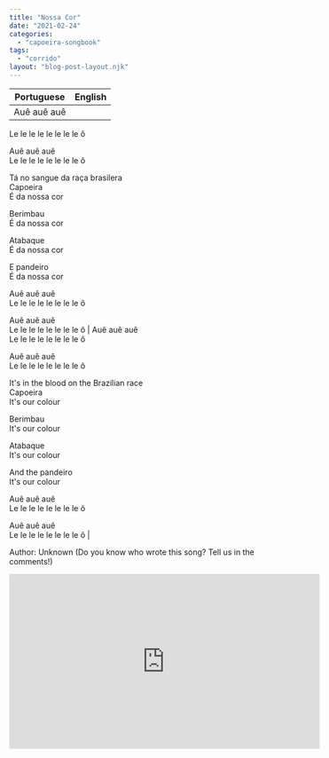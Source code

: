 ```yaml
---
title: "Nossa Cor"
date: "2021-02-24"
categories: 
  - "capoeira-songbook"
tags: 
  - "corrido"
layout: "blog-post-layout.njk"
---
```


| Portuguese | English |
| --- | --- |
| Auê auê auê  
Le le le le le le le le ô  
  
Auê auê auê  
Le le le le le le le le ô  
  
Tá no sangue da raça brasilera  
Capoeira  
É da nossa cor  
  
Berimbau  
É da nossa cor  
  
Atabaque  
É da nossa cor  
  
E pandeiro  
É da nossa cor  
  
Auê auê auê  
Le le le le le le le le ô  
  
Auê auê auê  
Le le le le le le le le ô | Auê auê auê  
Le le le le le le le le ô  
  
Auê auê auê  
Le le le le le le le le ô  
  
It's in the blood on the Brazilian race  
Capoeira  
It's our colour  
  
Berimbau  
It's our colour  
  
Atabaque  
It's our colour  
  
And the pandeiro  
It's our colour  
  
Auê auê auê  
Le le le le le le le le ô  
  
Auê auê auê  
Le le le le le le le le ô |

<figcaption>

Author: Unknown (Do you know who wrote this song? Tell us in the comments!)

</figcaption>

<iframe width="560" height="315" src="https://www.youtube.com/embed/dN8wGSjhgf0" title="YouTube video player" frameborder="0" allow="accelerometer; autoplay; clipboard-write; encrypted-media; gyroscope; picture-in-picture" allowfullscreen></iframe>

